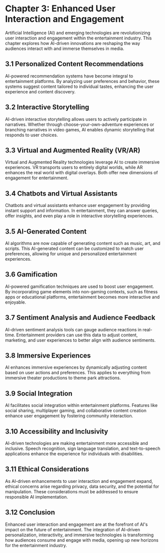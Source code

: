 Chapter 3: Enhanced User Interaction and Engagement
===================================================

Artificial Intelligence (AI) and emerging technologies are revolutionizing user interaction and engagement within the entertainment industry. This chapter explores how AI-driven innovations are reshaping the way audiences interact with and immerse themselves in media.

3.1 Personalized Content Recommendations
----------------------------------------

AI-powered recommendation systems have become integral to entertainment platforms. By analyzing user preferences and behavior, these systems suggest content tailored to individual tastes, enhancing the user experience and content discovery.

3.2 Interactive Storytelling
----------------------------

AI-driven interactive storytelling allows users to actively participate in narratives. Whether through choose-your-own-adventure experiences or branching narratives in video games, AI enables dynamic storytelling that responds to user choices.

3.3 Virtual and Augmented Reality (VR/AR)
-----------------------------------------

Virtual and Augmented Reality technologies leverage AI to create immersive experiences. VR transports users to entirely digital worlds, while AR enhances the real world with digital overlays. Both offer new dimensions of engagement for entertainment.

3.4 Chatbots and Virtual Assistants
-----------------------------------

Chatbots and virtual assistants enhance user engagement by providing instant support and information. In entertainment, they can answer queries, offer insights, and even play a role in interactive storytelling experiences.

3.5 AI-Generated Content
------------------------

AI algorithms are now capable of generating content such as music, art, and scripts. This AI-generated content can be customized to match user preferences, allowing for unique and personalized entertainment experiences.

3.6 Gamification
----------------

AI-powered gamification techniques are used to boost user engagement. By incorporating game elements into non-gaming contexts, such as fitness apps or educational platforms, entertainment becomes more interactive and enjoyable.

3.7 Sentiment Analysis and Audience Feedback
--------------------------------------------

AI-driven sentiment analysis tools can gauge audience reactions in real-time. Entertainment providers can use this data to adjust content, marketing, and user experiences to better align with audience sentiments.

3.8 Immersive Experiences
-------------------------

AI enhances immersive experiences by dynamically adjusting content based on user actions and preferences. This applies to everything from immersive theater productions to theme park attractions.

3.9 Social Integration
----------------------

AI facilitates social integration within entertainment platforms. Features like social sharing, multiplayer gaming, and collaborative content creation enhance user engagement by fostering community interaction.

3.10 Accessibility and Inclusivity
----------------------------------

AI-driven technologies are making entertainment more accessible and inclusive. Speech recognition, sign language translation, and text-to-speech applications enhance the experience for individuals with disabilities.

3.11 Ethical Considerations
---------------------------

As AI-driven enhancements to user interaction and engagement expand, ethical concerns arise regarding privacy, data security, and the potential for manipulation. These considerations must be addressed to ensure responsible AI implementation.

3.12 Conclusion
---------------

Enhanced user interaction and engagement are at the forefront of AI's impact on the future of entertainment. The integration of AI-driven personalization, interactivity, and immersive technologies is transforming how audiences consume and engage with media, opening up new horizons for the entertainment industry.
